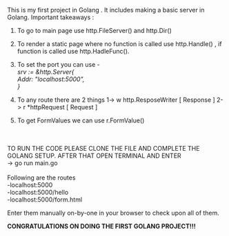 This is my first project in Golang . 
It includes making a basic server in Golang.
Important takeaways : <br/>

1. To go to main page use http.FileServer() and http.Dir()

2. To render a static page where no function is called use http.Handle() , if function is called use 
http.HadleFunc().

3. To set the port you can use - <br/>
	<i>srv := &http.Server{<br/>
		Addr: "localhost:5000",<br/>
	}</i>

4. To any route there are 2 things 
    1-> w http.ResposeWriter [ Response ]
    2-> r *httpRequest [ Request ]

5. To get FormValues we can use r.FormValue()

<br/>
<br/>
TO RUN THE CODE PLEASE CLONE THE FILE AND COMPLETE THE GOLANG SETUP. AFTER THAT OPEN TERMINAL AND ENTER<br/>
-> go run main.go<br/><br/>
Following are the routes<br/>
-localhost:5000<br/>
-localhost:5000/hello<br/>
-localhost:5000/form.html<br/>

Enter them manually on-by-one in your browser to check upon all of them.

<b>CONGRATULATIONS ON DOING THE FIRST GOLANG PROJECT!!!</b>